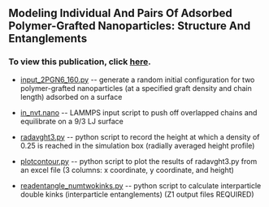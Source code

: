 ## Modeling Individual And Pairs Of Adsorbed Polymer-Grafted Nanoparticles: Structure And Entanglements
### To view this publication, click [here](https://pubs.rsc.org/en/content/articlelanding/2018/sm/c7sm02116j#!divAbstract). 

- [input_2PGN6_160.py](https://github.com/hall-polymers/published-work/blob/master/2018-ethier2018modeling/input_2pgn6_160.py) -- generate a random initial configuration for two polymer-grafted nanoparticles (at a specified graft density and chain length) adsorbed on a surface

- [in_nvt.nano](https://github.com/hall-polymers/published-work/blob/master/2018-ethier2018modeling/in_nvt.nano) -- LAMMPS input script to push off overlapped chains and equilibrate on a 9/3 LJ surface

- [radavght3.py](https://github.com/hall-polymers/published-work/blob/master/2018-ethier2018modeling/radavght3.py) -- python script to record the height at which a density of 0.25 is reached in the simulation box (radially averaged height profile)

- [plotcontour.py](https://github.com/hall-polymers/published-work/blob/master/2018-ethier2018modeling/plotcontour.py) -- python script to plot the results of radavght3.py from an excel file (3 columns: x coordinate, y coordinate, and height)

- [readentangle_numtwokinks.py](https://github.com/hall-polymers/published-work/blob/master/2018-ethier2018modeling/readentangle_numtwokinks.py) -- python script to calculate interparticle double kinks (interparticle entanglements) (Z1 output files REQUIRED)